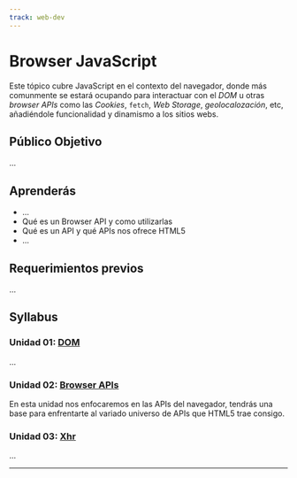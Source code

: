 ```yaml
---
track: web-dev
---
```


# Browser JavaScript

Este tópico cubre JavaScript en el contexto del navegador, donde más comunmente
se estará ocupando para interactuar con el _DOM_ u otras _browser APIs_ como las
_Cookies_, `fetch`, _Web Storage_, _geolocalozación_, etc, añadiéndole
funcionalidad y dinamismo a los sitios webs.

## Público Objetivo

...

## Aprenderás

* ...
* Qué es un Browser API y como utilizarlas
* Qué es un API y qué APIs nos ofrece HTML5
* ...

## Requerimientos previos

...

## Syllabus

### Unidad 01: [DOM](02-dom)

...

### Unidad 02: [Browser APIs](03-browser-apis)

En esta unidad nos enfocaremos en las APIs del navegador, tendrás una base
para enfrentarte al variado universo de APIs que HTML5 trae consigo.

### Unidad 03: [Xhr](04-xhr)

...

***
